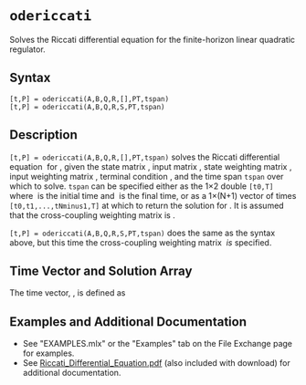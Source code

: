 # `odericcati`

Solves the Riccati differential equation for the finite-horizon linear quadratic regulator.


## Syntax

`[t,P] = odericcati(A,B,Q,R,[],PT,tspan)`\
`[t,P] = odericcati(A,B,Q,R,S,PT,tspan)`


## Description

`[t,P] = odericcati(A,B,Q,R,[],PT,tspan)` solves the Riccati differential equation <img src="https://latex.codecogs.com/svg.latex?\inline&space;\dot{\mathbf{P}}=-\left[\mathbf{A}^{T}\mathbf{P}+\mathbf{P}\mathbf{A}-(\mathbf{P}\mathbf{B}+\mathbf{S})\mathbf{R}^{-1}(\mathbf{B}^{T}\mathbf{P}+\mathbf{S}^{T})+\mathbf{Q}\right]" title="" /> for <img src="https://latex.codecogs.com/svg.latex?\inline&space;\mathbf{P}(t)\in\mathbb{R}^{{n}\times{n}}" title="" />, given the state matrix <img src="https://latex.codecogs.com/svg.latex?\inline&space;\mathbf{A}\in\mathbb{R}^{{n}\times{n}}" title="" />, input matrix <img src="https://latex.codecogs.com/svg.latex?\inline&space;\mathbf{B}\in\mathbb{R}^{{n}\times{m}}" title="" />, state weighting matrix <img src="https://latex.codecogs.com/svg.latex?\inline&space;\mathbf{Q}\in\mathbb{R}^{{n}\times{n}}" title="" />, input weighting matrix <img src="https://latex.codecogs.com/svg.latex?\inline&space;\mathbf{R}\in\mathbb{R}^{{m}\times{m}}" title="" />, terminal condition <img src="https://latex.codecogs.com/svg.latex?\inline&space;\mathbf{P}_{T}\in\mathbb{R}^{{n}\times{n}}" title="" />, and the time span `tspan` over which to solve. `tspan` can be specified either as the 1×2 double `[t0,T]` where <img src="https://latex.codecogs.com/svg.latex?\inline&space;t=t_{0}" title="" /> is the initial time and <img src="https://latex.codecogs.com/svg.latex?\inline&space;t=T" title="" /> is the final time, or as a 1×(N+1) vector of times `[t0,t1,...,tNminus1,T]` at which to return the solution for <img src="https://latex.codecogs.com/svg.latex?\inline&space;\mathbf{P}(t)" title="" />. It is assumed that the cross-coupling weighting matrix is <img src="https://latex.codecogs.com/svg.latex?\inline&space;\mathbf{S}=\mathbf{0}_{{n}\times{m}}" title="" />.

`[t,P] = odericcati(A,B,Q,R,S,PT,tspan)` does the same as the syntax above, but this time the cross-coupling weighting matrix <img src="https://latex.codecogs.com/svg.latex?\inline&space;\mathbf{S}\in\mathbb{R}^{{n}\times{m}}" title="" /> *is* specified.


## Time Vector and Solution Array

The time vector, <img src="https://latex.codecogs.com/svg.latex?\inline&space;\mathbf{t}\in\mathbb{R}^{{(N+1)}\times{1}}" title="" />, is defined as
<img src="https://latex.codecogs.com/svg.latex?\inline&space;\mathbf{t}=\begin{bmatrix}t_{0}\\vdots\\t_{N}\end{bmatrix}" title="" />


## Examples and Additional Documentation

   - See "EXAMPLES.mlx" or the "Examples" tab on the File Exchange page for examples. 
   - See [Riccati_Differential_Equation.pdf](https://tamaskis.github.io/documentation/Riccati_Differential_Equation.pdf) (also included with download) for additional documentation.
